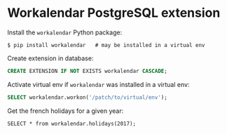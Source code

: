 # Workalendar PostgreSQL extension

Install the `workalendar` Python package:

```shell
$ pip install workalendar   # may be installed in a virtual env
```

Create extension in database:

```sql
CREATE EXTENSION IF NOT EXISTS workalendar CASCADE;
```

Activate virtual env if `workalendar` was installed in a virtual env:

```sql
SELECT workalendar.workon('/patch/to/virtual/env');
```

Get the french holidays for a given year:

```
SELECT * from workalendar.holidays(2017);
```

